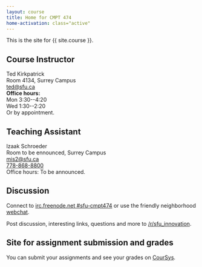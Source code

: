 ```yaml
---
layout: course
title: Home for CMPT 474
home-activation: class="active"
---
```


This is the site for {{ site.course }}.

## Course Instructor

Ted Kirkpatrick<br/>
Room 4134, Surrey Campus<br/>
[ted@sfu.ca](mailto:ted@sfu.ca)<br/>
**Office hours:**<br/>
Mon 3:30--4:20<br/>
Wed 1:30--2:20<br/>
Or by appointment.


## Teaching Assistant

Izaak Schroeder<br/>
Room to be ennounced, Surrey Campus<br/>
[mis2@sfu.ca](mailto:mis2@sfu.ca)<br/>
[778-868-8800](tel:7788688800)<br/>
Office hours: To be announced.

## Discussion

Connect to [irc.freenode.net #sfu-cmpt474](irc://irc.freenode.net:6667/sfu-cmpt474) or use the friendly neighborhood [webchat](chat.html).

Post discussion, interesting links, questions and more to [/r/sfu_innovation](http://www.reddit.com/r/sfu_innovation/).

## Site for assignment submission and grades

You can submit your assignments and see your grades on [CourSys](https://courses.cs.sfu.ca/2014sp-cmpt-474-d1/).